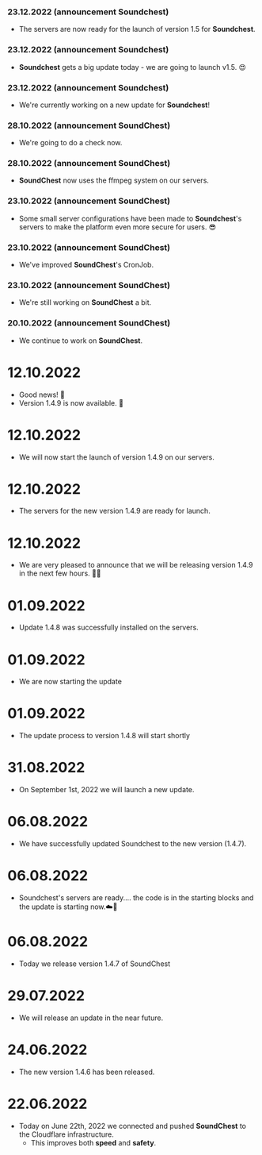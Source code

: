 ### 23.12.2022 (announcement Soundchest)
- The servers are now ready for the launch of version 1.5 for **Soundchest**.

### 23.12.2022 (announcement Soundchest)
-  **Soundchest** gets a big update today - we are going to launch v1.5. 😍

### 23.12.2022 (announcement Soundchest)
- We're currently working on a new update for **Soundchest**!

### 28.10.2022 (announcement SoundChest)
- We're going to do a check now.

### 28.10.2022 (announcement SoundChest)
- **SoundChest** now uses the ffmpeg system on our servers.

### 23.10.2022 (announcement SoundChest)
- Some small server configurations have been made to **Soundchest**'s servers to make the platform even more secure for users. 😎

### 23.10.2022 (announcement SoundChest)
- We've improved **SoundChest**'s CronJob.

### 23.10.2022 (announcement SoundChest)
- We're still working on **SoundChest** a bit.

### 20.10.2022 (announcement SoundChest)
- We continue to work on **SoundChest**.

# 12.10.2022
 - Good news! 🥳
 - Version 1.4.9 is now available. 💯

# 12.10.2022
 - We will now start the launch of version 1.4.9 on our servers.

# 12.10.2022
 - The servers for the new version 1.4.9 are ready for launch.

# 12.10.2022
 - We are very pleased to announce that we will be releasing version 1.4.9 in the next few hours. 🚀🥳

# 01.09.2022
 - Update 1.4.8 was successfully installed on the servers.

# 01.09.2022
 - We are now starting the update

# 01.09.2022
 - The update process to version 1.4.8 will start shortly

# 31.08.2022
 - On September 1st, 2022 we will launch a new update.

# 06.08.2022
 - We have successfully updated Soundchest to the new version (1.4.7).

# 06.08.2022
 - Soundchest's servers are ready.... the code is in the starting blocks and the update is starting now.☁️🚀

# 06.08.2022
 - Today we release version 1.4.7 of SoundChest

# 29.07.2022
 - We will release an update in the near future.

# 24.06.2022
 - The new version 1.4.6 has been released.

# 22.06.2022
  - Today on June 22th, 2022 we connected and pushed **SoundChest** to the Cloudflare infrastructure.
     - This improves both **speed** and **safety**.
